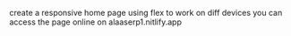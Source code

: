 create a responsive home page using flex to work on diff devices
you can access the page online on alaaserp1.nitlify.app
